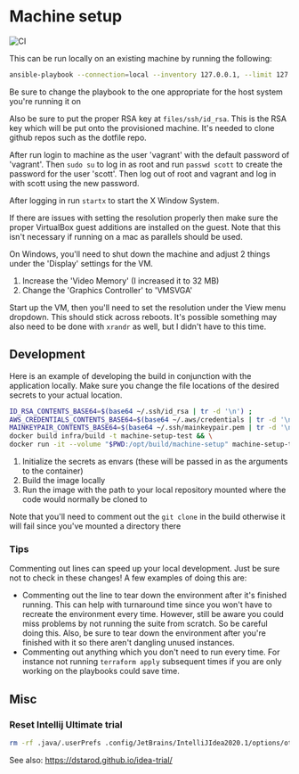 # Machine setup
![CI](https://github.com/ScottG489/machine-setup/workflows/CI/badge.svg)

This can be run locally on an existing machine by running the following:
```bash
ansible-playbook --connection=local --inventory 127.0.0.1, --limit 127.0.0.1 master-playbook.yml
```
Be sure to change the playbook to the one appropriate for the host system you're running it on

Also be sure to put the proper RSA key at `files/ssh/id_rsa`. This is the RSA key which will be put onto the provisioned machine. It's needed to clone github repos such as the dotfile repo.

After run login to machine as the user 'vagrant' with the default password of 'vagrant'. Then `sudo su` to log in as root and run `passwd scott` to create the password for the user 'scott'. Then log out of root and vagrant and log in with scott using the new password.

After logging in run `startx` to start the X Window System.

If there are issues with setting the resolution properly then make sure the proper VirtualBox guest additions are installed on the guest. Note that this isn't necessary if running on a mac as parallels should be used.

On Windows, you'll need to shut down the machine and adjust 2 things under the 'Display' settings for the VM.
1. Increase the 'Video Memory' (I increased it to 32 MB)
2. Change the 'Graphics Controller' to 'VMSVGA'

Start up the VM, then you'll need to set the resolution under the View menu dropdown. This should stick across reboots. It's possible something may also need to be done with `xrandr` as well, but I didn't have to this time.

## Development
Here is an example of developing the build in conjunction with the application locally.
Make sure you change the file locations of the desired secrets to your actual location.

```bash
ID_RSA_CONTENTS_BASE64=$(base64 ~/.ssh/id_rsa | tr -d '\n') ;
AWS_CREDENTIALS_CONTENTS_BASE64=$(base64 ~/.aws/credentials | tr -d '\n') ;
MAINKEYPAIR_CONTENTS_BASE64=$(base64 ~/.ssh/mainkeypair.pem | tr -d '\n') ;
docker build infra/build -t machine-setup-test && \
docker run -it --volume "$PWD:/opt/build/machine-setup" machine-setup-test '{"ID_RSA": "'"$ID_RSA_CONTENTS_BASE64"'", "AWS_CREDENTIALS": "'"$AWS_CREDENTIALS_CONTENTS_BASE64"'", "MAIN_KEY_PAIR": "'"$MAINKEYPAIR_CONTENTS_BASE64"'"}'
```

1. Initialize the secrets as envars (these will be passed in as the arguments to the container)
2. Build the image locally
3. Run the image with the path to your local repository mounted where the code would normally be cloned to

Note that you'll need to comment out the `git clone` in the build otherwise it will fail since you've mounted a directory there

### Tips
Commenting out lines can speed up your local development. Just be sure not to check in these changes! A few examples of doing this are:
- Commenting out the line to tear down the environment after it's finished running. This can help with turnaround time since you won't have to recreate the environment every time. However, still be aware you could miss problems by not running the suite from scratch. So be careful doing this. Also, be sure to tear down the environment after you're finished with it so there aren't dangling unused instances.
- Commenting out anything which you don't need to run every time. For instance not running `terraform apply` subsequent times if you are only working on the playbooks could save time.

## Misc
### Reset Intellij Ultimate trial
```bash
rm -rf .java/.userPrefs .config/JetBrains/IntelliJIdea2020.1/options/other.xml .config/JetBrains/IntelliJIdea2020.1/eval/*
```
See also: https://dstarod.github.io/idea-trial/
